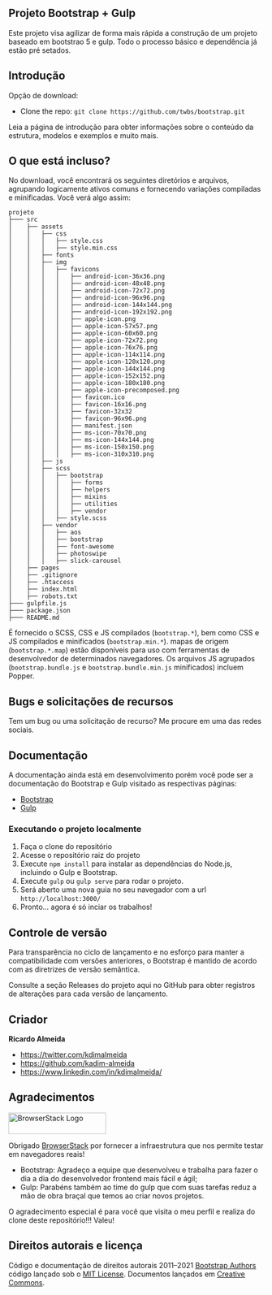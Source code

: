 ## Projeto Bootstrap + Gulp

Este projeto visa agilizar de forma mais rápida a construção de um projeto baseado em bootstrao 5 e gulp. Todo o processo básico e dependência já estão pré setados.

## Introdução

Opção de download:

- Clone the repo: `git clone https://github.com/twbs/bootstrap.git`

Leia a página de introdução para obter informações sobre o conteúdo da estrutura, modelos e exemplos e muito mais.

## O que está incluso?

No download, você encontrará os seguintes diretórios e arquivos, agrupando logicamente ativos comuns e fornecendo variações compiladas e minificadas. Você verá algo assim:

```text
projeto
├─── src
│    ├── assets
│    │   ├── css
│    │   │   ├── style.css
│    │   │   ├── style.min.css
│    │   ├── fonts
│    │   ├── img
│    │   │   ├── favicons
│    │   │   │   ├── android-icon-36x36.png
│    │   │   │   ├── android-icon-48x48.png
│    │   │   │   ├── android-icon-72x72.png
│    │   │   │   ├── android-icon-96x96.png
│    │   │   │   ├── android-icon-144x144.png
│    │   │   │   ├── android-icon-192x192.png
│    │   │   │   ├── apple-icon.png
│    │   │   │   ├── apple-icon-57x57.png
│    │   │   │   ├── apple-icon-60x60.png
│    │   │   │   ├── apple-icon-72x72.png
│    │   │   │   ├── apple-icon-76x76.png
│    │   │   │   ├── apple-icon-114x114.png
│    │   │   │   ├── apple-icon-120x120.png
│    │   │   │   ├── apple-icon-144x144.png
│    │   │   │   ├── apple-icon-152x152.png
│    │   │   │   ├── apple-icon-180x180.png
│    │   │   │   ├── apple-icon-precomposed.png
│    │   │   │   ├── favicon.ico
│    │   │   │   ├── favicon-16x16.png
│    │   │   │   ├── favicon-32x32
│    │   │   │   ├── favicon-96x96.png
│    │   │   │   ├── manifest.json
│    │   │   │   ├── ms-icon-70x70.png
│    │   │   │   ├── ms-icon-144x144.png
│    │   │   │   ├── ms-icon-150x150.png
│    │   │   │   ├── ms-icon-310x310.png
│    │   ├── js
│    │   ├── scss
│    │   │   ├── bootstrap
│    │   │   │   ├── forms
│    │   │   │   ├── helpers
│    │   │   │   ├── mixins
│    │   │   │   ├── utilities
│    │   │   │   ├── vendor
│    │   │   ├── style.scss
│    │   ├── vendor
│    │   │   ├── aos
│    │   │   ├── bootstrap
│    │   │   ├── font-awesome
│    │   │   ├── photoswipe
│    │   │   ├── slick-carousel
│    ├── pages
│    ├── .gitignore
│    ├── .htaccess
│    ├── index.html
│    ├── robots.txt
├─── gulpfile.js
├─── package.json
├─── README.md
```

É fornecido o SCSS, CSS e JS compilados (`bootstrap.*`), bem como CSS e JS compilados e minificados (`bootstrap.min.*`). mapas de origem (`bootstrap.*.map`) estão disponíveis para uso com ferramentas de desenvolvedor de determinados navegadores. Os arquivos JS agrupados (`bootstrap.bundle.js` e `bootstrap.bundle.min.js` minificados) incluem Popper.


## Bugs e solicitações de recursos
Tem um bug ou uma solicitação de recurso? Me procure em uma das redes sociais.


## Documentação
A documentação ainda está em desenvolvimento porém você pode ser a documentação do Bootstrap e Gulp visitado as respectivas páginas:

- [Bootstrap](https://getbootstrap.com/docs/5.0/getting-started/introduction/)
- [Gulp](https://gulpjs.com/docs/en/getting-started/quick-start)

### Executando o projeto localmente

1. Faça o clone do repositório
2. Acesse o repositório raiz do projeto
3. Execute `npm install` para instalar as dependências do Node.js, incluindo o Gulp e Bootstrap.
4. Execute `gulp` ou `gulp serve` para rodar o projeto.
5. Será aberto uma nova guia no seu navegador com a url `http://localhost:3000/`
6. Pronto... agora é só inciar os trabalhos!

## Controle de versão

Para transparência no ciclo de lançamento e no esforço para manter a compatibilidade com versões anteriores, o Bootstrap é mantido de acordo com as diretrizes de versão semântica.

Consulte a seção Releases do projeto aqui no GitHub para obter registros de alterações para cada versão de lançamento.

## Criador

**Ricardo Almeida**

- <https://twitter.com/kdimalmeida>
- <https://github.com/kadim-almeida>
- <https://www.linkedin.com/in/kdimalmeida/>

## Agradecimentos

<a href="https://www.browserstack.com/">
  <img src="https://live.browserstack.com/images/opensource/browserstack-logo.svg" alt="BrowserStack Logo" width="192" height="42">
</a>

Obrigado [BrowserStack](https://www.browserstack.com/) por fornecer a infraestrutura que nos permite testar em navegadores reais!

- Bootstrap: Agradeço a equipe que desenvolveu e trabalha para fazer o dia a dia do desenvolvedor frontend mais fácil e ágil;
- Gulp: Parabéns também ao time do gulp que com suas tarefas reduz a mão de obra braçal que temos ao criar novos projetos.

O agradecimento especial é para você que visita o meu perfil e realiza do clone deste repositório!!! Valeu!


## Direitos autorais e licença

Código e documentação de direitos autorais 2011–2021 [Bootstrap Authors](https://github.com/twbs/bootstrap/graphs/contributors) código lançado sob o [MIT License](https://github.com/twbs/bootstrap/blob/main/LICENSE). Documentos lançados em [Creative Commons](https://creativecommons.org/licenses/by/3.0/).
